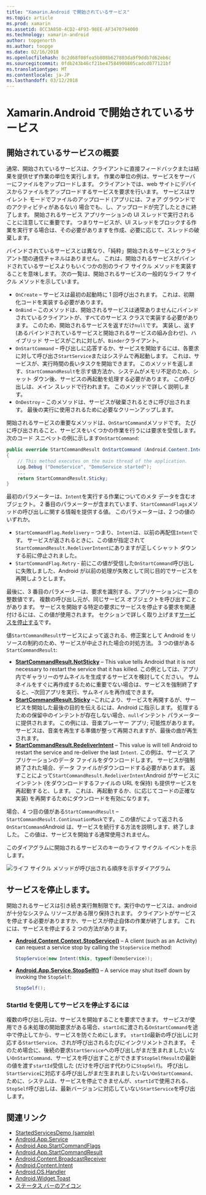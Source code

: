```yaml
---
title: "Xamarin.Android で開始されているサービス"
ms.topic: article
ms.prod: xamarin
ms.assetid: 8CC3A850-4CD2-4F93-98EE-AF3470794000
ms.technology: xamarin-android
author: topgenorth
ms.author: toopge
ms.date: 02/16/2018
ms.openlocfilehash: 8c2d68f08fea5b808b627803da9f9ddb7d62eb6c
ms.sourcegitcommit: 0fdb243b46cf21be47584900805cadcd077121bf
ms.translationtype: MT
ms.contentlocale: ja-JP
ms.lasthandoff: 03/12/2018
---
```

# <a name="started-services-with-xamarinandroid"></a>Xamarin.Android で開始されているサービス

## <a name="started-services-overview"></a>開始されているサービスの概要

通常、開始されているサービスは、クライアントに直接フィードバックまたは結果を提供せず作業の単位を実行します。 作業の単位の例は、サービスをサーバーにファイルをアップロードします。 クライアントでは、web サイトにデバイスからファイルをアップロードするサービスを要求を行います。 サービスはサイレント モードでファイルのアップロード (アプリには、フォア グラウンドでのアクティビティがあるない) 場合でも、し、アップロードが完了したときに終了します。 開始されるサービス アプリケーションの UI スレッドで実行されることに注意してに重要です。 つまりサービスが、UI スレッドをブロックする作業を実行する場合は、その必要がありますを作成、必要に応じて、スレッドの破棄します。

バインドされているサービスとは異なり、「純粋」開始されるサービスとクライアント間の通信チャネルはありません。 これは、開始されるサービスがバインドされているサービスよりもいくつかの別のライフ サイクル メソッドを実装することを意味します。 次の一覧は、開始されるサービスの一般的なライフ サイクル メソッドを示しています。

* `OnCreate` &ndash; サービスは最初の起動時に 1 回呼び出されます。 これは、初期化コードを実装する必要があります。
* `OnBind` &ndash; このメソッドは、開始されるサービスは通常ありませんにバインドされているクライアントが、すべてのサービス クラスで実装する必要があります。 このため、開始されるサービスを返すだけ`null`です。 実装し、返す (あるバインドされているサービスと開始されるサービスの組み合わせ)、ハイブリッド サービスがこれに対しが、`Binder`クライアント。
* `OnStartCommand` &ndash; 呼び出しに応答するか、サービスを開始するには、各要求に対して呼び出さ`StartService`またはシステムで再起動します。 これは、サービスが、実行時間の長いタスクを開始できます。 このメソッドを返します、`StartCommandResult`を示す値方法か、システムがメモリ不足のため、シャット ダウン後、サービスの再起動を処理する必要があります。 この呼び出しは、メイン スレッドで行われます。 このメソッドで詳しく説明します。
* `OnDestroy` &ndash; このメソッドは、サービスが破棄されるときに呼び出されます。 最後の実行に使用されるために必要なクリーンアップします。

開始されるサービスの重要なメソッドは、`OnStartCommand`メソッドです。 たびに呼び出されること、サービスをいくつかの作業を行うには要求を受信します。 次のコード スニペットの例に示します`OnStartCommand`: 

```csharp
public override StartCommandResult OnStartCommand (Android.Content.Intent intent, StartCommandFlags flags, int startId)
{
    // This method executes on the main thread of the application.
    Log.Debug ("DemoService", "DemoService started");
    ...
    return StartCommandResult.Sticky;
}
```

最初のパラメーターは、`Intent`を実行する作業についてのメタ データを含むオブジェクト。 2 番目のパラメーターが含まれています、`StartCommandFlags`メソッドの呼び出しに関する情報を提供する値。 このパラメーターは、2 つの値のいずれか。

* `StartCommandFlag.Redelivery` &ndash; つまり、`Intent`は、以前の再配信`Intent`です。 サービスが返されるときに、この値が指定されて`StartCommandResult.RedeliverIntent`にありますが正しくシャット ダウンする前に停止されました。
* `StartCommandFlag.Retry` &dash; 前にこの値が受信した`OnStartCommand`呼び出しに失敗しました、Android が以前の処理が失敗として同じ目的でサービスを再開しようとします。
 
最後に、3 番目のパラメーターは、要求を識別する、アプリケーションに一意の整数値です。 複数の呼び出し元が、同じサービス オブジェクトを呼び出すことがあります。 サービスを開始する特定の要求にサービスを停止する要求を関連付けるには、この値が使用されます。 セクションで詳しく取り上げます[サービスを停止する](#Stopping_the_Service)です。 

値`StartCommandResult`サービスによって返される、修正案として Android をリソースの制約のため、サービスが中止された場合の対処方法。 3 つの値がある`StartCommandResult`:

* **[StartCommandResult.NotSticky](https://developer.xamarin.com/api/field/Android.App.StartCommandResult.NotSticky/)** &ndash; This value tells Android that it is not necessary to restart the service that it has killed. この例としては、アプリ内でギャラリーのサムネイルを生成するサービスを検討してください。 サムネイルをすぐに再作成するために重要でない場合は、サービスを強制終了すると、&ndash;次回アプリを実行、サムネイルを再作成できます。
* **[StartCommandResult.Sticky](https://developer.xamarin.com/api/field/Android.App.StartCommandResult.Sticky/)**  &ndash;これにより、サービスを再開するが、サービスを開始した最後の目的を伝えるには、Android に指示します。 処理するための保留中のインテントが存在しない場合、`null`インテント パラメーターに提供されます。 この例には、音楽プレーヤー アプリ; 可能性があります。サービスは、音楽を再生する準備が整って再開されますが、最後の曲が再生されます。 
* **[StartCommandResult.RedeliverIntent](https://developer.xamarin.com/api/field/Android.App.StartCommandResult.RedeliverIntent/)** &ndash; This value is will tell Android to restart the service and re-deliver the last `Intent`. この例は、サービス アプリケーションのデータ ファイルをダウンロードします。 サービスが強制終了された場合、データ ファイルがダウンロードする必要があります。 返すことによって`StartCommandResult.RedeliverIntent`Android がサービスにインテント (をダウンロードするファイルの URL を保持) も提供サービスを再起動すると、します。 これは、再起動するか、(に応じてコードの正確な実装) を再開するためにダウンロードを有効になります。

場合、4 つ目の値がある`StartCommandResult` &ndash; `StartCommandResult.ContinuationMask`です。 この値がによって返される`OnStartCommand`Android は、サービスを続行する方法を説明します、終了しました。 この値は、サービスを開始する通常使用されません。

このダイアグラムに開始されるサービスのキーのライフ サイクル イベントを示します。 

![ライフ サイクル メソッドが呼び出される順序を示すダイアグラム](started-services-images/started-service-01.png "ライフ サイクル メソッドが呼び出される順序を表示する図。")


<a name="Stopping_the_Service" />

## <a name="stopping-the-service"></a>サービスを停止します。

開始されるサービスは引き続き実行無制限です。実行中のサービスは、android が十分なシステム リソースがある限り保持されます。 クライアントがサービスを停止する必要がありますか、サービスが停止自体の作業が終了します。 これには、サービスを停止する 2 つの方法があります。 
 
* **[Android.Content.Context.StopService()](https://developer.xamarin.com/api/member/Android.Content.Context.StopService/p/Android.Content.Intent/)** &ndash; A client (such as an Activity) can request a service stop by calling the `StopService` method: 

    ```csharp
    StopService(new Intent(this, typeof(DemoService));
    ```

* **[Android.App.Service.StopSelf()](https://developer.xamarin.com/api/member/Android.App.Service.StopSelf()/)** &ndash; A service may shut itself down by invoking the `StopSelf`:

    ```csharp
    StopSelf();
    ```
    
### <a name="using-startid-to-stop-a-service"></a>StartId を使用してサービスを停止するには

複数の呼び出し元は、サービスを開始することを要求できます。 サービスが使用できる未処理の開始要求がある場合、`startId`に渡される`OnStartCommand`を途中で停止してから、サービスを防ぐためにします。 `startId`最新の呼び出しに対応する`StartService`、されが呼び出されるたびにインクリメントされます。 そのため場合に、後続の要求`StartService`への呼び出しがまだ生まれましたいない`OnStartCommand`、サービスを呼び出すことができます`StopSelfResult`の最新の値を渡す`startId`受信した (だけを呼び出す代わりに`StopSelf`)。 呼び出し`StartService`に対応する呼び出しがまだ生まれましたいない`OnStartCommand`、ために、システムは、サービスを停止できませんが、`startId`で使用される、`StopSelf`呼び出しは、最新バージョンに対応していない`StartService`を呼び出します。


## <a name="related-links"></a>関連リンク

- [StartedServicesDemo (sample)](https://developer.xamarin.com/samples/monodroid/ApplicationFundamentals/ServiceSamples/StartedServicesDemo/)
- [Android.App.Service](https://developer.xamarin.com/api/type/Android.App.Service)
- [Android.App.StartCommandFlags](https://developer.xamarin.com/api/type/Android.App.StartCommandFlags)
- [Android.App.StartCommandResult](https://developer.xamarin.com/api/type/Android.App.StartCommandResult)
- [Android.Content.BroadcastReceiver](https://developer.xamarin.com/api/type/Android.Content.BroadcastReceiver/)
- [Android.Content.Intent](https://developer.xamarin.com/api/type/Android.Content.Intent)
- [Android.OS.Handler](https://developer.xamarin.com/api/type/Android.OS.Handler/)
- [Android.Widget.Toast](https://developer.xamarin.com/api/type/Android.Widget.Toast/)
- [ステータス バーのアイコン](http://developer.android.com/guide/practices/ui_guidelines/icon_design_status_bar.html)
